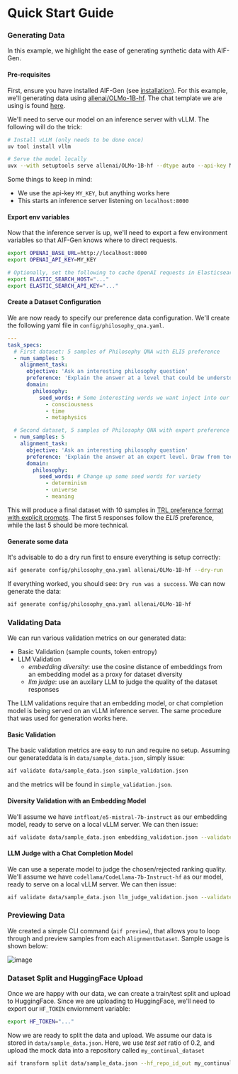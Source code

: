 # Quick Start Guide

### Generating Data

In this example, we highlight the ease of generating synthetic data with AIF-Gen.

#### Pre-requisites

First, ensure you have installed AIF-Gen (see [installation](#installation)).
For this example, we'll generating data using [allenai/OLMo-1B-hf](https://huggingface.co/allenai/OLMo-1B-hf).
The chat template we are using is found [here](./chat_templates/olmo-chat-template.jinja).

We'll need to serve our model on an inference server with vLLM. The following will do the trick:

```sh
# Install vLLM (only needs to be done once)
uv tool install vllm

# Serve the model locally
uvx --with setuptools serve allenai/OLMo-1B-hf --dtype auto --api-key MY_KEY --chat-template chat_templates/omlo-chat-template.jinja
```

Some things to keep in mind:

- We use the api-key `MY_KEY`, but anything works here
- This starts an inference server listening on `localhost:8000`

#### Export env variables

Now that the inference server is up, we'll need to export a few environment variables so that AIF-Gen knows where to direct requests.

```sh
export OPENAI_BASE_URL=http://localhost:8000
export OPENAI_API_KEY=MY_KEY

# Optionally, set the following to cache OpenAI requests in Elasticsearch.
export ELASTIC_SEARCH_HOST="..."
export ELASTIC_SEARCH_API_KEY="..."
```

#### Create a Dataset Configuration

We are now ready to specify our preference data configuration. We'll create the following yaml file in `config/philosophy_qna.yaml`.

```yaml
---
task_specs:
  # First dataset: 5 samples of Philosophy QNA with ELI5 preference
  - num_samples: 5
    alignment_task:
      objective: 'Ask an interesting philosophy question'
      preference: 'Explain the answer at a level that could be understood by a 5 year old'
      domain:
        philosophy:
          seed_words: # Some interesting words we want inject into our prompts
            - consciousness
            - time
            - metaphysics

  # Second dataset, 5 samples of Philosophy QNA with expert preference
  - num_samples: 5
    alignment_task:
      objective: 'Ask an interesting philosophy question'
      preference: 'Explain the answer at an expert level. Draw from technical literature.'
      domain:
        philosophy:
          seed_words: # Change up some seed words for variety
            - determinism
            - universe
            - meaning
```

This will produce a final dataset with 10 samples in [TRL preference format with explicit prompts](https://huggingface.co/docs/trl/en/dataset_formats).
The first 5 responses follow the *ELI5* preference, while the last 5 should be more technical.

#### Generate some data

It's advisable to do a dry run first to ensure everything is setup correctly:

```sh
aif generate config/philosophy_qna.yaml allenai/OLMo-1B-hf --dry-run
```

If everything worked, you should see: `Dry run was a success`. We can now generate the data:

```sh
aif generate config/philosophy_qna.yaml allenai/OLMo-1B-hf
```

### Validating Data

We can run various validation metrics on our generated data:

- Basic Validation (sample counts, token entropy)
- LLM Validation
  - *embedding diversity*: use the cosine distance of embeddings from an embedding model as a proxy for dataset diversity
  - *llm judge*: use an auxilary LLM to judge the quality of the dataset responses

The LLM validations require that an embedding model, or chat completion model is being served on an vLLM inference server. The same procedure that was used for generation works here.

#### Basic Validation

The basic validation metrics are easy to run and require no setup. Assuming our generateddata is in `data/sample_data.json`, simply issue:

```sh
aif validate data/sample_data.json simple_validation.json
```

and the metrics will be found in `simple_validation.json`.

#### Diversity Validation with an Embedding Model

We'll assume we have `intfloat/e5-mistral-7b-instruct` as our embedding model, ready to serve on a local vLLM server. We can then issue:

```sh
aif validate data/sample_data.json embedding_validation.json --validate-embedding-diversity --embedding model intfloat/e5-mistral-7b-instruct
```

#### LLM Judge with a Chat Completion Model

We can use a seperate model to judge the chosen/rejected ranking quality. We'll assume we have `codellama/CodeLlama-7b-Instruct-hf` as our model, ready to serve on a local vLLM server. We can then issue:

```sh
aif validate data/sample_data.json llm_judge_validation.json --validate-llm-judge --model codellama/CodeLlama-7b-Instruct-hf
```

### Previewing Data

We created a simple CLI command (`aif preview`), that allows you to loop through and preview samples from each `AlignmentDataset`. Sample usage is shown below:

![image](./img/preview.gif)

### Dataset Split and HuggingFace Upload

Once we are happy with our data, we can create a train/test split and upload to HuggingFace. Since we are uploading to HuggingFace, we'll need to export our `HF_TOKEN` enviornment variable:

```sh
export HF_TOKEN="..."
```

Now we are ready to split the data and upload. We assume our data is stored in `data/sample_data.json`. Here, we use *test set* ratio of 0.2, and upload the mock data into a repository called `my_continual_dataset`

```sh
aif transform split data/sample_data.json --hf_repo_id_out my_continual_dataset --test_sample_ratio 0.2
```
